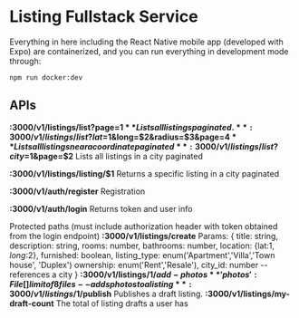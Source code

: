 # Listing Fullstack Service

Everything in here including the React Native mobile app (developed with Expo) are containerized, and you can run everything in development mode through:

    npm run docker:dev

## APIs

**:3000/v1/listings/list?page=$1**
Lists all listings paginated.
**:3000/v1/listings/list?lat=$1&long=$2&radius=$3&page=$4**
Lists all listings near a coordinate paginated
**:3000/v1/listings/list?city=$1&page=$2**
Lists all listings in a city paginated

**:3000/v1/listings/listing/$1**
Returns a specific listing in a city paginated

**:3000/v1/auth/register**
Registration

**:3000/v1/auth/login**
Returns token and user info

Protected paths (must include authorization header with token obtained from the login endpoint)
**:3000/v1/listings/create**
Params: {
title: string,
description: string,
rooms: number,
bathrooms: number,
location: {lat:$1, long:$2},
furnished: boolean,
listing_type: enum('Apartment','Villa','Town house', 'Duplex')
ownership: enum('Rent','Resale'),
city_id: number -- references a city
}
**:3000/v1/listings/$1/add-photos**
{'photos': File[]} limit of 8 files -- adds photos to a listing
**:3000/v1/listings/$1/publish**
Publishes a draft listing.
**:3000/v1/listings/my-draft-count**
The total of listing drafts a user has
